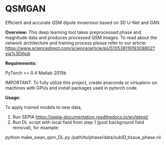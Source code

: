 # QSMGAN
Efficient and accurate QSM dipole invsersion based on 3D U-Net and GAN


**Overview:** This deep learning tool takes preprocessed phase and magnitude data and produces processed QSM images. To read about the network architecture and training process please refer to our article: https://www.sciencedirect.com/science/article/pii/S1053811919309802?via%3Dihub

**Requirements:**

PyTorch >= 0.4
Matlab 2015b

IMPORTANT: To fully utilize this project, create anaconda or virtualenv on machines with GPUs and install packages used in pytorch code.


**Usage:**

To apply trained models to new data, 

1. Run SEPIA https://sepia-documentation.readthedocs.io/en/latest/
2. Run DL script with local field from step 1 (post background field removal), for example: 

python make_swan_qsm_DL.py /path/to/phase/data/subID_tissue_phase.nii

